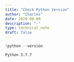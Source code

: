 ```yaml
---
title: "Check Python Version"
author: "Charles"
date: 2020-08-08
description: "-"
type: technical_note
draft: false
---
```


```python
!python --version
```

    Python 3.7.7



```python

```
